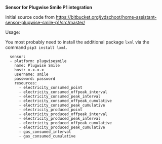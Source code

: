 **Sensor for Plugwise Smile P1 integration**

Initial source code from https://bitbucket.org/jvdschoot/home-assistant-sensor-plugwise-smile-p1/src/master/

Usage:

You most probably need to install the additional package `lxml` via the command `pip3 install lxml`.
       
      sensor:
      - platform: plugwisesmile
        name: Plugwise Smile
        host: x.x.x.x
        username: smile
        password: password
        resources:
          - electricity_consumed_point
          - electricity_consumed_offpeak_interval
          - electricity_consumed_peak_interval
          - electricity_consumed_offpeak_cumulative
          - electricity_consumed_peak_cumulative
          - electricity_produced_point
          - electricity_produced_offpeak_interval
          - electricity_produced_peak_interval
          - electricity_produced_offpeak_cumulative
          - electricity_produced_peak_cumulative
          - gas_consumed_interval
          - gas_consumed_cumulative
